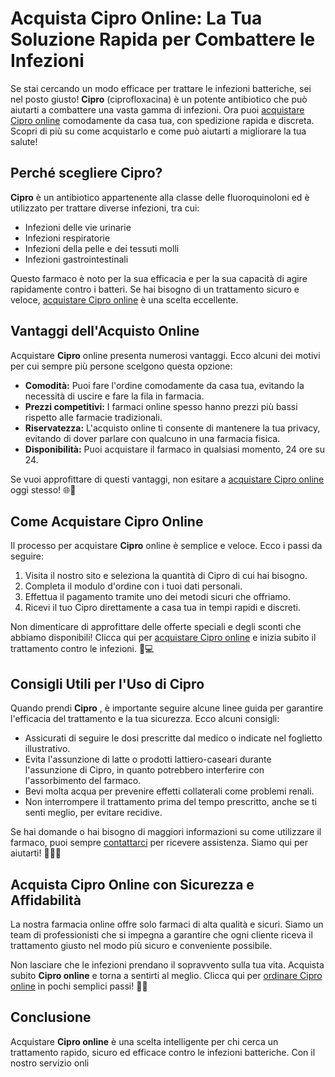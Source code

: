 # Acquista Cipro Online: La Tua Soluzione Rapida per Combattere le Infezioni

Se stai cercando un modo efficace per trattare le infezioni batteriche, sei nel posto giusto! **Cipro** (ciprofloxacina) è un potente antibiotico che può aiutarti a combattere una vasta gamma di infezioni. Ora puoi [acquistare Cipro online](https://tinyurl.com/ciprobestprice) comodamente da casa tua, con spedizione rapida e discreta. Scopri di più su come acquistarlo e come può aiutarti a migliorare la tua salute!

## Perché scegliere Cipro?

**Cipro** è un antibiotico appartenente alla classe delle fluoroquinoloni ed è utilizzato per trattare diverse infezioni, tra cui:

- Infezioni delle vie urinarie
- Infezioni respiratorie
- Infezioni della pelle e dei tessuti molli
- Infezioni gastrointestinali

Questo farmaco è noto per la sua efficacia e per la sua capacità di agire rapidamente contro i batteri. Se hai bisogno di un trattamento sicuro e veloce, [acquistare Cipro online](https://tinyurl.com/ciprobestprice) è una scelta eccellente.

## Vantaggi dell'Acquisto Online

Acquistare **Cipro** online presenta numerosi vantaggi. Ecco alcuni dei motivi per cui sempre più persone scelgono questa opzione:

- **Comodità:** Puoi fare l'ordine comodamente da casa tua, evitando la necessità di uscire e fare la fila in farmacia.
- **Prezzi competitivi:** I farmaci online spesso hanno prezzi più bassi rispetto alle farmacie tradizionali.
- **Riservatezza:** L'acquisto online ti consente di mantenere la tua privacy, evitando di dover parlare con qualcuno in una farmacia fisica.
- **Disponibilità:** Puoi acquistare il farmaco in qualsiasi momento, 24 ore su 24.

Se vuoi approfittare di questi vantaggi, non esitare a [acquistare Cipro online](https://tinyurl.com/ciprobestprice) oggi stesso! 🌐🚚

## Come Acquistare Cipro Online

Il processo per acquistare **Cipro** online è semplice e veloce. Ecco i passi da seguire:

1. Visita il nostro sito e seleziona la quantità di Cipro di cui hai bisogno.
2. Completa il modulo d'ordine con i tuoi dati personali.
3. Effettua il pagamento tramite uno dei metodi sicuri che offriamo.
4. Ricevi il tuo Cipro direttamente a casa tua in tempi rapidi e discreti.

Non dimenticare di approfittare delle offerte speciali e degli sconti che abbiamo disponibili! Clicca qui per [acquistare Cipro online](https://tinyurl.com/ciprobestprice) e inizia subito il trattamento contro le infezioni. 💊💻

## Consigli Utili per l'Uso di Cipro

Quando prendi **Cipro** , è importante seguire alcune linee guida per garantire l'efficacia del trattamento e la tua sicurezza. Ecco alcuni consigli:

- Assicurati di seguire le dosi prescritte dal medico o indicate nel foglietto illustrativo.
- Evita l'assunzione di latte o prodotti lattiero-caseari durante l'assunzione di Cipro, in quanto potrebbero interferire con l'assorbimento del farmaco.
- Bevi molta acqua per prevenire effetti collaterali come problemi renali.
- Non interrompere il trattamento prima del tempo prescritto, anche se ti senti meglio, per evitare recidive.

Se hai domande o hai bisogno di maggiori informazioni su come utilizzare il farmaco, puoi sempre [contattarci](https://tinyurl.com/ciprobestprice) per ricevere assistenza. Siamo qui per aiutarti! 🙋‍♀️📞

## Acquista Cipro Online con Sicurezza e Affidabilità

La nostra farmacia online offre solo farmaci di alta qualità e sicuri. Siamo un team di professionisti che si impegna a garantire che ogni cliente riceva il trattamento giusto nel modo più sicuro e conveniente possibile.

Non lasciare che le infezioni prendano il sopravvento sulla tua vita. Acquista subito **Cipro online** e torna a sentirti al meglio. Clicca qui per [ordinare Cipro online](https://tinyurl.com/ciprobestprice) in pochi semplici passi! 🚀💊

## Conclusione

Acquistare **Cipro online** è una scelta intelligente per chi cerca un trattamento rapido, sicuro ed efficace contro le infezioni batteriche. Con il nostro servizio onli
